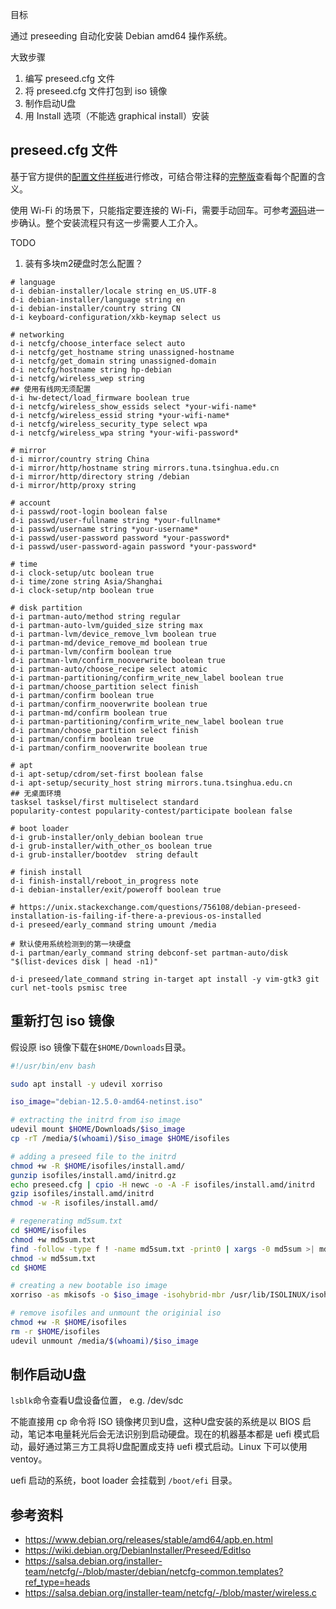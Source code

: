 目标

通过 preseeding 自动化安装 Debian amd64 操作系统。

大致步骤
1. 编写 preseed.cfg 文件
2. 将 preseed.cfg 文件打包到 iso 镜像
3. 制作启动U盘
4. 用 Install 选项（不能选 graphical install）安装

preseed.cfg 文件
---
基于官方提供的[配置文件样板](https://www.debian.org/releases/bookworm/example-preseed.txt)进行修改，可结合带注释的[完整版](http://shiqihao.xyz/preseed-cfg.txt)查看每个配置的含义。

使用 Wi-Fi 的场景下，只能指定要连接的 Wi-Fi，需要手动回车。可参考[源码](https://salsa.debian.org/installer-team/netcfg/-/blob/master/wireless.c)进一步确认。整个安装流程只有这一步需要人工介入。

TODO
1. 装有多块m2硬盘时怎么配置？

```text
# language
d-i debian-installer/locale string en_US.UTF-8
d-i debian-installer/language string en
d-i debian-installer/country string CN
d-i keyboard-configuration/xkb-keymap select us

# networking
d-i netcfg/choose_interface select auto
d-i netcfg/get_hostname string unassigned-hostname
d-i netcfg/get_domain string unassigned-domain
d-i netcfg/hostname string hp-debian
d-i netcfg/wireless_wep string
## 使用有线网无须配置
d-i hw-detect/load_firmware boolean true
d-i netcfg/wireless_show_essids select *your-wifi-name*
d-i netcfg/wireless_essid string *your-wifi-name*
d-i netcfg/wireless_security_type select wpa
d-i netcfg/wireless_wpa string *your-wifi-password*

# mirror
d-i mirror/country string China
d-i mirror/http/hostname string mirrors.tuna.tsinghua.edu.cn
d-i mirror/http/directory string /debian
d-i mirror/http/proxy string

# account
d-i passwd/root-login boolean false
d-i passwd/user-fullname string *your-fullname*
d-i passwd/username string *your-username*
d-i passwd/user-password password *your-password*
d-i passwd/user-password-again password *your-password*

# time
d-i clock-setup/utc boolean true
d-i time/zone string Asia/Shanghai
d-i clock-setup/ntp boolean true

# disk partition
d-i partman-auto/method string regular
d-i partman-auto-lvm/guided_size string max
d-i partman-lvm/device_remove_lvm boolean true
d-i partman-md/device_remove_md boolean true
d-i partman-lvm/confirm boolean true
d-i partman-lvm/confirm_nooverwrite boolean true
d-i partman-auto/choose_recipe select atomic
d-i partman-partitioning/confirm_write_new_label boolean true
d-i partman/choose_partition select finish
d-i partman/confirm boolean true
d-i partman/confirm_nooverwrite boolean true
d-i partman-md/confirm boolean true
d-i partman-partitioning/confirm_write_new_label boolean true
d-i partman/choose_partition select finish
d-i partman/confirm boolean true
d-i partman/confirm_nooverwrite boolean true

# apt
d-i apt-setup/cdrom/set-first boolean false
d-i apt-setup/security_host string mirrors.tuna.tsinghua.edu.cn
## 无桌面环境
tasksel tasksel/first multiselect standard
popularity-contest popularity-contest/participate boolean false

# boot loader
d-i grub-installer/only_debian boolean true
d-i grub-installer/with_other_os boolean true
d-i grub-installer/bootdev  string default

# finish install
d-i finish-install/reboot_in_progress note
d-i debian-installer/exit/poweroff boolean true

# https://unix.stackexchange.com/questions/756108/debian-preseed-installation-is-failing-if-there-a-previous-os-installed
d-i preseed/early_command string umount /media

# 默认使用系统检测到的第一块硬盘
d-i partman/early_command string debconf-set partman-auto/disk "$(list-devices disk | head -n1)"

d-i preseed/late_command string in-target apt install -y vim-gtk3 git curl net-tools psmisc tree
```

重新打包 iso 镜像
---
假设原 iso 镜像下载在`$HOME/Downloads`目录。
```bash
#!/usr/bin/env bash

sudo apt install -y udevil xorriso

iso_image="debian-12.5.0-amd64-netinst.iso"

# extracting the initrd from iso image 
udevil mount $HOME/Downloads/$iso_image
cp -rT /media/$(whoami)/$iso_image $HOME/isofiles

# adding a preseed file to the initrd
chmod +w -R $HOME/isofiles/install.amd/
gunzip isofiles/install.amd/initrd.gz
echo preseed.cfg | cpio -H newc -o -A -F isofiles/install.amd/initrd
gzip isofiles/install.amd/initrd
chmod -w -R isofiles/install.amd/

# regenerating md5sum.txt
cd $HOME/isofiles
chmod +w md5sum.txt
find -follow -type f ! -name md5sum.txt -print0 | xargs -0 md5sum >| md5sum.txt
chmod -w md5sum.txt
cd $HOME

# creating a new bootable iso image
xorriso -as mkisofs -o $iso_image -isohybrid-mbr /usr/lib/ISOLINUX/isohdpfx.bin -c isolinux/boot.cat -b isolinux/isolinux.bin -no-emul-boot -boot-load-size 4 -boot-info-table isofiles

# remove isofiles and unmount the originial iso
chmod +w -R $HOME/isofiles
rm -r $HOME/isofiles
udevil unmount /media/$(whoami)/$iso_image
```

制作启动U盘
---
`lsblk`命令查看U盘设备位置， e.g. /dev/sdc

不能直接用 cp 命令将 ISO 镜像拷贝到U盘，这种U盘安装的系统是以 BIOS 启动，笔记本电量耗光后会无法识别到启动硬盘。现在的机器基本都是 uefi 模式启动，最好通过第三方工具将U盘配置成支持 uefi 模式启动。Linux 下可以使用 ventoy。

uefi 启动的系统，boot loader 会挂载到 `/boot/efi` 目录。

参考资料
---
- https://www.debian.org/releases/stable/amd64/apb.en.html
- https://wiki.debian.org/DebianInstaller/Preseed/EditIso
- https://salsa.debian.org/installer-team/netcfg/-/blob/master/debian/netcfg-common.templates?ref_type=heads
- https://salsa.debian.org/installer-team/netcfg/-/blob/master/wireless.c